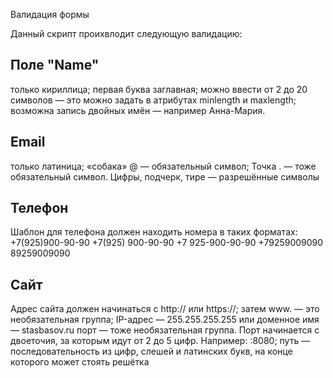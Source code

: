 Валидация формы

Данный скрипт проихвлодит следующую валидацию:

Поле "Name"
----------
только кириллица;
первая буква заглавная;
можно ввести от 2 до 20 символов — это можно задать в атрибутах minlength и maxlength;
возможна запись двойных имён — например Анна-Мария.

Email
----------
только латиница;
«собака» @ — обязательный символ;
Точка . — тоже обязательный символ.
Цифры, подчерк, тире — разрешённые символы

Телефон
-----------
Шаблон для телефона должен находить номера в таких форматах:
+7(925)900-90-90
+7(925) 900-90-90
+7 925-900-90-90
+79259009090
89259009090

Сайт
------------
Адрес сайта должен
начинаться с http:// или https://;
затем www. — это необязательная группа;
IP-адрес — 255.255.255.255 или доменное имя — stasbasov.ru
порт — тоже необязательная группа. Порт начинается с двоеточия, за которым идут от 2 до 5 цифр. Например: :8080;
путь — последовательность из цифр, слешей и латинских букв, на конце которого может стоять решётка 
